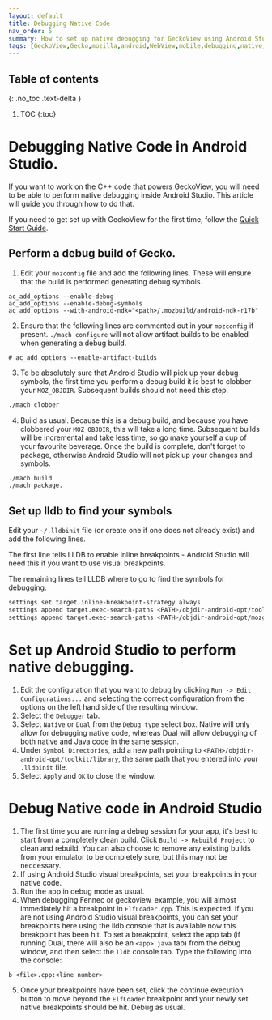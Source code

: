 ```yaml
---
layout: default
title: Debugging Native Code
nav_order: 5
summary: How to set up native debugging for GeckoView using Android Studio.
tags: [GeckoView,Gecko,mozilla,android,WebView,mobile,debugging,native,android studio]
---
```

## Table of contents
{: .no_toc .text-delta }

1. TOC
{:toc}

# Debugging Native Code in Android Studio.
If you want to work on the C++ code that powers GeckoView, you will need to be able to perform native debugging inside Android Studio. This article will guide you through how to do that. 

If you need to get set up with GeckoView for the first time, follow the [Quick Start Guide](geckoview-quick-start).

## Perform a debug build of Gecko.
1. Edit your `mozconfig` file and add the following lines. These will ensure that the build is performed generating debug symbols.

```
ac_add_options --enable-debug
ac_add_options --enable-debug-symbols
ac_add_options --with-android-ndk="<path>/.mozbuild/android-ndk-r17b"
```
2. Ensure that the following lines are commented out in your `mozconfig` if present. `./mach configure` will not allow artifact builds to be enabled when generating a debug build.

```
# ac_add_options --enable-artifact-builds
```
3. To be absolutely sure that Android Studio will pick up your debug symbols, the first time you perform a debug build it is best to clobber your `MOZ_OBJDIR`. Subsequent builds should not need this step.

```bash
./mach clobber
```
4. Build as usual. Because this is a debug build, and because you have clobbered your `MOZ_OBJDIR`, this will take a long time. Subsequent builds will be incremental and take less time, so go make yourself a cup of your favourite beverage. 
Once the build is complete, don't forget to package, otherwise Android Studio will not pick up your changes and symbols.

```bash
./mach build
./mach package.
```
## Set up lldb to find your symbols
Edit your `~/.lldbinit` file (or create one if one does not already exist) and add the following lines. 

The first line tells LLDB to enable inline breakpoints - Android Studio will need this if you want to use visual breakpoints. 

The remaining lines tell LLDB where to go to find the symbols for debugging.

```bash
settings set target.inline-breakpoint-strategy always
settings append target.exec-search-paths <PATH>/objdir-android-opt/toolkit/library
settings append target.exec-search-paths <PATH>/objdir-android-opt/mozglue/build
```
# Set up Android Studio to perform native debugging.

1. Edit the configuration that you want to debug by clicking `Run -> Edit Configurations...` and selecting the correct configuration from the options on the left hand side of the resulting window.
2. Select the `Debugger` tab.
3. Select `Native` or `Dual` from the `Debug type` select box. Native will only allow for debugging native code, whereas Dual will allow debugging of both native and Java code in the same session.
4. Under `Symbol Directories`, add a new path pointing to `<PATH>/objdir-android-opt/toolkit/library`, the same path that you entered into your `.lldbinit` file.
5. Select `Apply` and `OK` to close the window.

# Debug Native code in Android Studio

1. The first time you are running a debug session for your app, it's best to start from a completely clean build. Click `Build -> Rebuild Project` to clean and rebuild. You can also choose to remove any existing builds from your emulator to be completely sure, but this may not be neccessary.
2. If using Android Studio visual breakpoints, set your breakpoints in your native code. 
3. Run the app in debug mode as usual.
4. When debugging Fennec or geckoview_example, you will almost immediately hit a breakpoint in `ElfLoader.cpp`. This is expected. If you are not using Android Studio visual breakpoints, you can set your breakpoints here using the lldb console that is available now this breakpoint has been hit. To set a breakpoint, select the app tab (if running Dual, there will also be an `<app> java` tab) from the debug window, and then select the `lldb` console tab. Type the following into the console:

```lldb
b <file>.cpp:<line number>
```
5. Once your breakpoints have been set, click the continue execution button to move beyond the `ElfLoader` breakpoint and your newly set native breakpoints should be hit. Debug as usual.